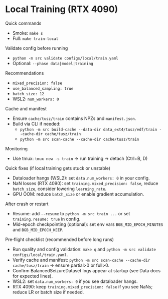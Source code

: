 # Local Training (RTX 4090)

Quick commands

- Smoke: `make s`
- Full: `make train-local`

Validate config before running

- `python -m src validate configs/local/train.yaml`
- Optional: `--phase data|model|training`

Recommendations

- `mixed_precision: false`
- `use_balanced_sampling: true`
- `batch_size: 12`
- WSL2: `num_workers: 0`

Cache and manifest

- Ensure `cache/tusz/train` contains NPZs and `manifest.json`.
- Build via CLI if needed:
  - `python -m src build-cache --data-dir data_ext4/tusz/edf/train --cache-dir cache/tusz/train`
  - `python -m src scan-cache --cache-dir cache/tusz/train`

Monitoring

- Use tmux: `tmux new -s train` → run training → detach (Ctrl+B, D)

Quick fixes (if local training gets stuck or unstable)

- Dataloader hangs (WSL2): set `data.num_workers: 0` in your config.
- NaN losses (RTX 4090): set `training.mixed_precision: false`, reduce `batch_size`, consider lowering `learning_rate`.
- GPU OOM: reduce `batch_size` or enable gradient accumulation.

After crash or restart

- Resume: add `--resume` to `python -m src train ...` or set `training.resume: true` in config.
- Mid-epoch checkpointing (optional): set env vars `BGB_MID_EPOCH_MINUTES` and `BGB_MID_EPOCH_KEEP`.

Pre‑flight checklist (recommended before long runs)

- Run quality and config validation: `make q` and `python -m src validate configs/local/train.yaml`.
- Verify cache and manifest: `python -m src scan-cache --cache-dir cache/tusz/train` → ensure partial>0 or full>0.
- Confirm BalancedSeizureDataset logs appear at startup (see Data docs for expected lines).
- WSL2: set `data.num_workers: 0` if you see dataloader hangs.
- RTX 4090: keep `training.mixed_precision: false` if you see NaNs; reduce LR or batch size if needed.
